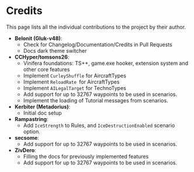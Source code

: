 # Credits

This page lists all the individual contributions to the project by their author.

- **Belonit (Gluk-v48)**:
  - Check for Changelog/Documentation/Credits in Pull Requests
  - Docs dark theme switcher
- **CCHyper/tomsons26**:
  - Vinifera foundations: TS++, game.exe hooker, extension system and other core features
  - Implement `CurleyShuffle` for AircraftTypes
  - Implement `ReloadRate `for AircraftTypes
  - Implement `AILegalTarget` for TechnoTypes
  - Add support for up to 32767 waypoints to be used in scenarios.
  - Implement the loading of Tutorial messages from scenarios.
- **Kerbiter (Metadorius)**:
  - Initial doc setup
- **Rampastring**:
  - Add `IceStrength` to Rules, and `IceDestructionEnabled` scenario option.
- **secsome**:
  - Add support for up to 32767 waypoints to be used in scenarios.
- **ZivDero**:
  - Filling the docs for previously implemented features
  - Add support for up to 32767 waypoints to be used in scenarios.
